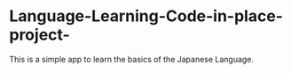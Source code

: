 # Language-Learning-Code-in-place-project-
This is a simple app to learn the basics of the Japanese Language.
